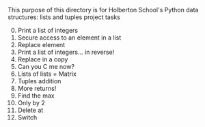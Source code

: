 This purpose of this directory is for Holberton School's Python data structures: lists and tuples project tasks<br>

0. Print a list of integers <br>
1. Secure access to an element in a list<br>
2. Replace element<br>
3. Print a list of integers... in reverse!<br>
4. Replace in a copy<br>
5. Can you C me now?<br>
6. Lists of lists = Matrix<br>
7. Tuples addition<br>
8. More returns!<br>
9. Find the max<br>
10. Only by 2<br>
11. Delete at<br>
12. Switch